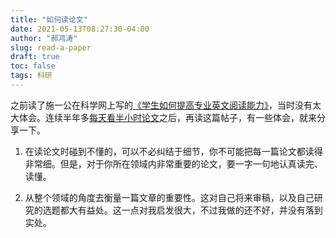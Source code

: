 ```yaml
---
title: "如何读论文"
date: 2021-05-13T08:27:30-04:00
author: "郝鸿涛"
slug: read-a-paper
draft: true
toc: false
tags: 科研
---
```


之前读了施一公在科学网上写的[《学生如何提高专业英文阅读能力》](http://blog.sciencenet.cn/blog-46212-350496.html)，当时没有太大体会。连续半年多[每天看半小时论文](/en/apad/)之后，再读这篇帖子，有一些体会，就来分享一下。

1. 在读论文时碰到不懂的，可以不必纠结于细节，你不可能把每一篇论文都读得非常细。但是，对于你所在领域内非常重要的论文，要一字一句地认真读完、读懂。

2. 从整个领域的角度去衡量一篇文章的重要性。这对自己将来审稿，以及自己研究的选题都大有益处。这一点对我启发很大，不过我做的还不好，并没有落到实处。